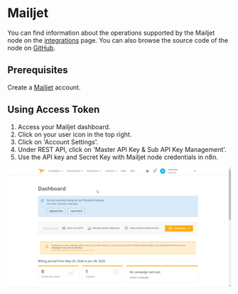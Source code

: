 # Mailjet

You can find information about the operations supported by the Mailjet node on the [integrations](https://n8n.io/integrations/n8n-nodes-base.mailjet) page. You can also browse the source code of the node on [GitHub](https://github.com/n8n-io/n8n/tree/master/packages/nodes-base/nodes/Mailjet).

## Prerequisites

Create a [Mailjet](https://www.mailjet.com/) account.

## Using Access Token

1. Access your Mailjet dashboard.
2. Click on your user icon in the top right.
3. Click on 'Account Settings'.
4. Under REST API, click on 'Master API Key & Sub API Key Management'.
5. Use the API key and Secret Key with Mailjet node credentials in n8n.

![Getting Mailjet credentials](./using-access-token.gif)
